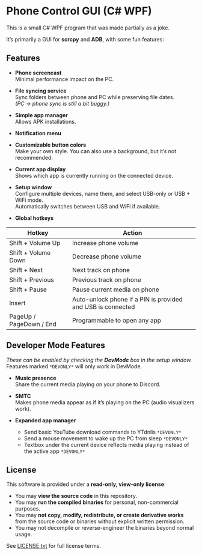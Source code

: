 # Phone Control GUI (C# WPF)

This is a small C# WPF program that was made partially as a joke.

It’s primarily a GUI for **scrcpy** and **ADB**, with some fun features:

## Features

- **Phone screencast**  
  Minimal performance impact on the PC.

- **File syncing service**  
  Sync folders between phone and PC while preserving file dates.  
  *(PC → phone sync is still a bit buggy.)*

- **Simple app manager**  
  Allows APK installations.

- **Notification menu**

- **Customizable button colors**  
  Make your own style. You can also use a background, but it’s not recommended.

- **Current app display**  
  Shows which app is currently running on the connected device.

- **Setup window**  
  Configure multiple devices, name them, and select USB-only or USB + WiFi mode.  
  Automatically switches between USB and WiFi if available.

- **Global hotkeys**

| Hotkey                   | Action |
|---------------------------|--------|
| Shift + Volume Up         | Increase phone volume |
| Shift + Volume Down       | Decrease phone volume |
| Shift + Next              | Next track on phone |
| Shift + Previous          | Previous track on phone |
| Shift + Pause             | Pause current media on phone |
| Insert                    | Auto-unlock phone if a PIN is provided and USB is connected |
| PageUp / PageDown / End   | Programmable to open any app |

## Developer Mode Features

*These can be enabled by checking the **DevMode** box in the setup window.*  
Features marked `*DEVONLY*` will only work in DevMode.

- **Music presence**  
  Share the current media playing on your phone to Discord.

- **SMTC**  
  Makes phone media appear as if it’s playing on the PC (audio visualizers work).

- **Expanded app manager**  
  - Send basic YouTube download commands to YTdnlis `*DEVONLY*`  
  - Send a mouse movement to wake up the PC from sleep `*DEVONLY*`  
  - Textbox under the current device reflects media playing instead of the active app `*DEVONLY*`

## License

This software is provided under a **read-only, view-only license**:

- You may **view the source code** in this repository.  
- You may **run the compiled binaries** for personal, non-commercial purposes.  
- You may **not copy, modify, redistribute, or create derivative works** from the source code or binaries without explicit written permission.  
- You may not decompile or reverse-engineer the binaries beyond normal usage.  

See [LICENSE.txt](LICENSE.txt) for full license terms.
